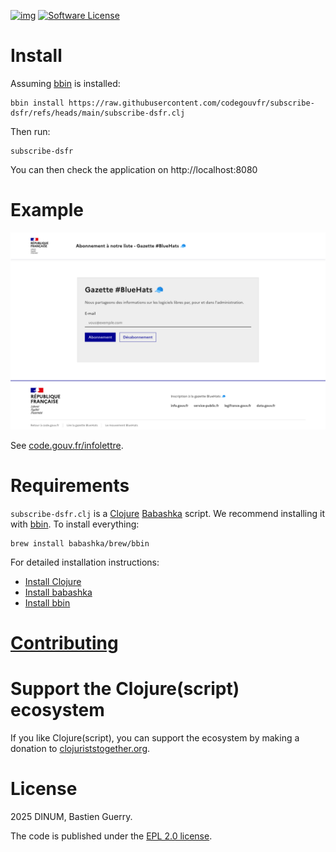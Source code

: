 [![img](https://img.shields.io/badge/code.gouv.fr-contributif-blue.svg)](https://code.gouv.fr/documentation/#quels-degres-douverture-pour-les-codes-sources)
[![Software License](https://img.shields.io/badge/Licence-EPL-green.svg)](https://githut.com/codegouvfr/subscribe-dsfr/tree/main/item/LICENSES/LICENSE.EPL-2.0.txt)

# Install

Assuming [bbin](https://github.com/babashka/bbin) is installed:

    bbin install https://raw.githubusercontent.com/codegouvfr/subscribe-dsfr/refs/heads/main/subscribe-dsfr.clj

Then run:

    subscribe-dsfr
	
You can then check the application on http://localhost:8080

# Example

![Screenshot](subscribe-dsfr.png)

See [code.gouv.fr/infolettre](https://code.gouv.fr/infolettre).

# Requirements

`subscribe-dsfr.clj` is a [Clojure](https://clojure.org)
[Babashka](https://babashka.org) script. We recommend installing it
with [bbin](https://github.com/babashka/bbin). To install everything:

    brew install babashka/brew/bbin

For detailed installation instructions:

-   [Install Clojure](https://clojure.org/guides/install_clojure)
-   [Install babashka](https://github.com/babashka/babashka#installation)
-   [Install bbin](https://github.com/babashka/bbin#installation)

# [Contributing](CONTRIBUTING.md)
# Support the Clojure(script) ecosystem

If you like Clojure(script), you can support the ecosystem by making a
donation to [clojuriststogether.org](https://www.clojuriststogether.org).

# License

2025 DINUM, Bastien Guerry.

The code is published under the [EPL 2.0 license](LICENSES/LICENSE.EPL-2.0.txt).
